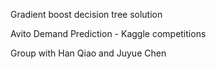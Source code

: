 Gradient boost decision tree solution

Avito Demand Prediction - Kaggle competitions

Group with Han Qiao and Juyue Chen
